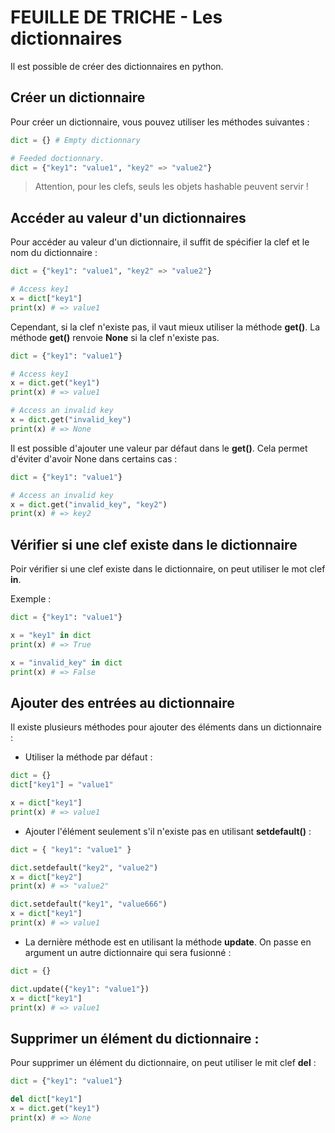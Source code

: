 # FEUILLE DE TRICHE - Les dictionnaires

Il est possible de créer des dictionnaires en python.

## Créer un dictionnaire

Pour créer un dictionnaire, vous pouvez utiliser les méthodes suivantes :
```python
dict = {} # Empty dictionnary

# Feeded doctionnary.
dict = {"key1": "value1", "key2" => "value2"}
```
> Attention, pour les clefs, seuls les objets hashable peuvent servir !

## Accéder au valeur d'un dictionnaires

Pour accéder au valeur d'un dictionnaire, il suffit de spécifier la clef et le nom du dictionnaire :
```python
dict = {"key1": "value1", "key2" => "value2"}

# Access key1
x = dict["key1"]
print(x) # => value1
```

Cependant, si la clef n'existe pas, il vaut mieux utiliser la méthode __get()__. La méthode __get()__ renvoie __None__ si la clef n'existe pas.

```python
dict = {"key1": "value1"}

# Access key1
x = dict.get("key1")
print(x) # => value1

# Access an invalid key
x = dict.get("invalid_key")
print(x) # => None
```

Il est possible d'ajouter une valeur par défaut dans le __get()__. Cela permet d'éviter d'avoir None dans certains cas :
```python
dict = {"key1": "value1"}

# Access an invalid key
x = dict.get("invalid_key", "key2")
print(x) # => key2
```

## Vérifier si une clef existe dans le dictionnaire

Poir vérifier si une clef existe dans le dictionnaire, on peut utiliser le mot clef __in__.

Exemple :
```python
dict = {"key1": "value1"}

x = "key1" in dict
print(x) # => True

x = "invalid_key" in dict
print(x) # => False
```

## Ajouter des entrées au dictionnaire

Il existe plusieurs méthodes pour ajouter des éléments dans un dictionnaire :
 - Utiliser la méthode par défaut :
 ```python
 dict = {}
 dict["key1"] = "value1"

 x = dict["key1"]
 print(x) # => value1
 ```

 - Ajouter l'élément seulement s'il n'existe pas en utilisant __setdefault()__ :
 ```python
 dict = { "key1": "value1" }

 dict.setdefault("key2", "value2")
 x = dict["key2"]
 print(x) # => "value2"

 dict.setdefault("key1", "value666")
 x = dict["key1"]
 print(x) # => value1
 ```

 - La dernière méthode est en utilisant la méthode __update__. On passe en argument un autre dictionnaire qui sera fusionné :
 ```python
 dict = {}

 dict.update({"key1": "value1"})
 x = dict["key1"]
 print(x) # => value1
 ```


## Supprimer un élément du dictionnaire :

Pour supprimer un élément du dictionnaire, on peut utiliser le mit clef __del__ :
```python
dict = {"key1": "value1"}

del dict["key1"]
x = dict.get("key1")
print(x) # => None
```
